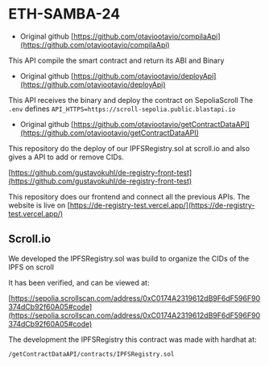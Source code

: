 # ETH-SAMBA-24

- Original github [https://github.com/otaviootavio/compilaApi](https://github.com/otaviootavio/compilaApi)

This API compile the smart contract and return its ABI and Binary

- Original github [https://github.com/otaviootavio/deployApi](https://github.com/otaviootavio/deployApi)

This API receives the binary and deploy the contract on SepoliaScroll
The `.env` defines `API_HTTPS=https://scroll-sepolia.public.blastapi.io`

- Original github [https://github.com/otaviootavio/getContractDataAPI](https://github.com/otaviootavio/getContractDataAPI)

This repository do the deploy of our IPFSRegistry.sol at scroll.io and also gives a API to add or remove CIDs.

[https://github.com/gustavokuhl/de-registry-front-test](https://github.com/gustavokuhl/de-registry-front-test)

This repository does our frontend and connect all the previous APIs.
The website is live on [https://de-registry-test.vercel.app/](https://de-registry-test.vercel.app/)

## Scroll.io

We developed the IPFSRegistry.sol was build to organize the CIDs of the IPFS on scroll

It has been verified, and can be viewed at:

[https://sepolia.scrollscan.com/address/0xC0174A2319612dB9F6dF596F90374dCb92f60A05#code](https://sepolia.scrollscan.com/address/0xC0174A2319612dB9F6dF596F90374dCb92f60A05#code)

The development the IPFSRegistry this contract was made with hardhat at:

```
/getContractDataAPI/contracts/IPFSRegistry.sol
```
